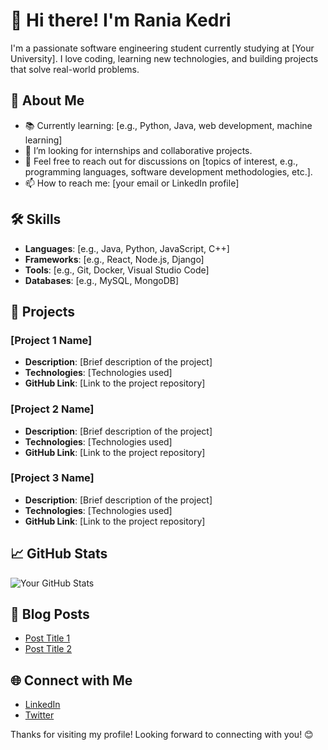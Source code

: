 # 👋 Hi there! I'm Rania Kedri

I'm a passionate software engineering student currently studying at [Your University]. I love coding, learning new technologies, and building projects that solve real-world problems.

## 🌱 About Me

- 📚 Currently learning: [e.g., Python, Java, web development, machine learning]
- 💼 I’m looking for internships and collaborative projects.
- 💬 Feel free to reach out for discussions on [topics of interest, e.g., programming languages, software development methodologies, etc.].
- 📫 How to reach me: [your email or LinkedIn profile]

## 🛠️ Skills

- **Languages**: [e.g., Java, Python, JavaScript, C++]
- **Frameworks**: [e.g., React, Node.js, Django]
- **Tools**: [e.g., Git, Docker, Visual Studio Code]
- **Databases**: [e.g., MySQL, MongoDB]

## 💼 Projects

### [Project 1 Name]
- **Description**: [Brief description of the project]
- **Technologies**: [Technologies used]
- **GitHub Link**: [Link to the project repository]

### [Project 2 Name]
- **Description**: [Brief description of the project]
- **Technologies**: [Technologies used]
- **GitHub Link**: [Link to the project repository]

### [Project 3 Name]
- **Description**: [Brief description of the project]
- **Technologies**: [Technologies used]
- **GitHub Link**: [Link to the project repository]

## 📈 GitHub Stats

![Your GitHub Stats](https://github-readme-stats.vercel.app/api?username=yourusername&show_icons=true&theme=radical)

## 📝 Blog Posts

- [Post Title 1](link-to-your-blog-post)
- [Post Title 2](link-to-your-blog-post)

## 🌐 Connect with Me

- [LinkedIn](your-linkedin-profile)
- [Twitter](your-twitter-profile)

Thanks for visiting my profile! Looking forward to connecting with you! 😊
